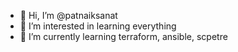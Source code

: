 - 👋 Hi, I’m @patnaiksanat
- 👀 I’m interested in learning everything
- 🌱 I’m currently learning terraform, ansible, scpetre


<!---
patnaiksanat/patnaiksanat is a ✨ special ✨ repository because its `README.md` (this file) appears on your GitHub profile.
You can click the Preview link to take a look at your changes.
--->
